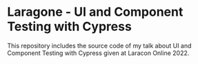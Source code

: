 # Laragone - UI and Component Testing with Cypress

This repository includes the source code of my talk about UI and Component Testing with Cypress given at Laracon Online 2022.
